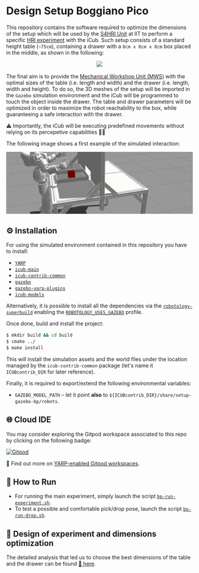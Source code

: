 # Design Setup Boggiano Pico
This repository contains the software required to optimize the dimensions of the setup which will be used by the [S4HRI Unit](https://iit.it/research/lines/social-cognition-in-human-robot-interaction) at IIT to perform a specific [HRI experiment](./documents/experimental-protocol.pdf) with the iCub. Such setup consists of a standard height table (`~75cm`), containing a drawer with a `8cm x 8cm x 8cm` box placed in the middle, as shown in the following:

<p align="center">
<img src="https://user-images.githubusercontent.com/9716288/88031776-5d7ae480-cb3d-11ea-9967-af5954de04e4.png" width="400">
</p>

The final aim is to provide the [Mechanical Workshop Unit (MWS)](https://iit.it/research/facilities/mechanical-workshop) with the optimal sizes of the table (i.e. length and width) and the drawer (i.e. length, width and height).
To do so, the 3D meshes of the setup will be imported in the `Gazebo` simulation environment and the iCub will be programmed to touch the object inside the drawer. The table and drawer parameters will be optimized in order to maximize the robot reachability to the box, while guaranteeing a safe interaction with the drawer.

⚠ Importantly, the iCub will be executing predefined movements without relying on its percepetive capabilities 👀❌

The following image shows a first example of the simulated interaction:

<p align="center">
<img src="./assets/showcase.gif" width="700">
</p>

## ⚙ Installation
For using the simulated environment contained in this repository you have to install:
- [`YARP`](https://www.yarp.it/install.html)
- [`icub-main`](https://wiki.icub.org/wiki/ICub_Software_Installation)
- [`icub-contrib-common`](https://wiki.icub.org/wiki/ICub_Software_Installation)
- [`gazebo`](http://gazebosim.org/tutorials?tut=install_ubuntu)
- [`gazebo-yarp-plugins`](https://github.com/robotology/gazebo-yarp-plugins/blob/master/doc/install.md)
- [`icub-models`](https://github.com/robotology/icub-models)

Alternatively, it is possible to install all the dependencies via the [`robotology-superbuild`](https://github.com/robotology/robotology-superbuild#installation) enabling the [`ROBOTOLOGY_USES_GAZEBO`](https://github.com/robotology/robotology-superbuild#gazebo) profile.

Once done, build and install the project:
```sh
$ mkdir build && cd build
$ cmake ../
$ make install
```

This will install the simulation assets and the world files under the location managed by the `icub-contrib-common` package (let's name it `ICUBcontrib_DIR` for later reference).

Finally, it is required to export/extend the following environmental variables:
- `GAZEBO_MODEL_PATH` – let it point **also** to `${ICUBcontrib_DIR}/share/setup-gazebo-bp/robots`.

## 🌐 Cloud IDE
You may consider exploring the Gitpod workspace associated to this repo by clicking on the following badge:

[![Gitpod](https://gitpod.io/button/open-in-gitpod.svg)](https://gitpod.io/#https://github.com/icub-tech-iit/design-setup-bp)

🔘 Find out more on [YARP-enabled Gitpod workspaces][1].

## 🚀 How to Run
- For running the main experiment, simply launch the script [`bp-run-experiment.sh`](./scripts/bp-run-experiment.sh).
- To test a possible and comfortable pick/drop pose, launch the script [`bp-run-drop.sh`](./scripts/bp-run-drop.sh).

## 📐 Design of experiment and dimensions optimization
The detailed analysis that led us to choose the best dimensions of the table and the drawer can be found [📑 here](report.md).

[1]: https://spectrum.chat/icub/technicalities/yarp-enabled-gitpod-workspaces-available~73ab5ee9-830e-4b7f-9e99-195295bb5e34
